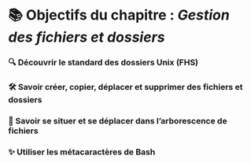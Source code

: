 # **📚 Objectifs du chapitre : *Gestion des fichiers et dossiers***
### 🔍 Découvrir le **standard des dossiers Unix (FHS)**
###  🛠️ Savoir **créer, copier, déplacer et supprimer** des fichiers et dossiers
###  🧭 Savoir **se situer et se déplacer** dans l’arborescence de fichiers
###  ✨ Utiliser les **métacaractères** de Bash

